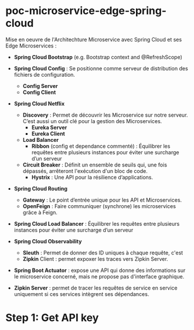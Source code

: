 # poc-microservice-edge-spring-cloud
Mise en oeuvre de l'Architechture Microservice avec Spring Cloud et ses Edge Microservices :

- **Spring Cloud Bootstrap** (e.g. Bootstrap context and @RefreshScope)

- **Spring Cloud Config** : Se positionne comme serveur de distribution des fichiers de configuration.
	- **Config Server**
	- **Config Client**
	
- **Spring Cloud Netflix** 
	- **Discovery** : Permet de découvrir les Microservice sur notre serveur. C’est aussi un outil clé pour la gestion des Microservices.
		- **Eureka Server**
		- **Eureka Client**
	- **Load Balancer**
		- **Ribbon** (config et dependance commenté) : Équilibrer les requêtes entre plusieurs instances pour éviter une surcharge d’un serveur
	- **Circuit Breaker** : Définit un ensemble de seuils qui, une fois dépassés, arrêteront l'exécution d'un bloc de code. 
		- **Hystrix** : Une API pour la résilience d’applications.
	
- **Spring Cloud Routing**
    - **Gateway** : Le point d’entrée unique pour les API et Microservices.
	- **OpenFeign** : Faire communiquer (synchrone) les microservices grâce à Feign.
	
- **Spring Cloud Load Balancer** : Équilibrer les requêtes entre plusieurs instances pour éviter une surcharge d’un serveur
	
- **Spring Cloud Observability**
    - **Sleuth** : Permet de donner des ID uniques à chaque requête, c'est 
	- **Zipkin** Client : permet expoxer les traces vers Zipkin Server.
	
- **Spring Boot Actuator** : expose une API qui donne des informations sur le microservice concerné, mais ne propose pas d'interface graphique.

- **Zipkin Server** : permet de tracer les requêtes de service en service uniquement si ces services intègrent ses dépendances.


# Step 1: Get API key 


